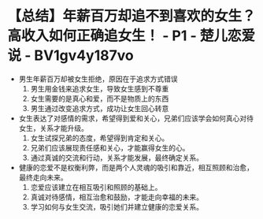 # 【总结】年薪百万却追不到喜欢的女生？高收入如何正确追女生！ - P1 - 楚儿恋爱说 - BV1gv4y187vo

-   男生年薪百万却被女生拒绝，原因在于追求方式错误
    1.  男生用金钱来追求女生，导致女生感到不尊重
    2.  女生需要的是真心和爱，而不是物质上的东西
    3.  男生通过改变追求方式，成功让女生回心转意
-   女生表达了对感情的需求，希望得到爱和关心，兄弟们应该学会如何真心对待女生，关系才能升级。
    1.  女生试探兄弟的态度，希望得到肯定和关心。
    2.  兄弟们应该展现责任感和关心，才能赢得女生的心。
    3.  通过真诚的交流和行动，关系才能发展，最终确定关系。
-   健康的恋爱不是权衡利弊，而是两个人灵魂的吸引和靠近，相互照顾和治愈，最终走向未来。
    1.  恋爱应该建立在相互吸引和照顾的基础上。
    2.  真诚对待感情，相互治愈和鼓励，才能走向幸福的未来。
    3.  学习如何与女生交流，吸引她们并建立健康的恋爱关系。